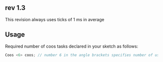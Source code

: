 ## rev 1.3

This revision always uses ticks of 1 ms in average

## Usage

Required number of coos tasks declared in your sketch as follows:
```C
Coos <6> coos; // number 6 in the angle brackets specifies number of user tasks
```
